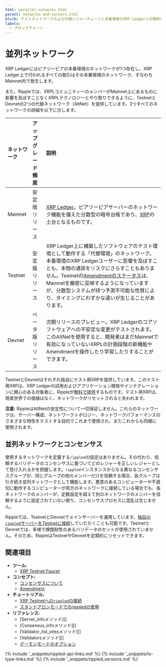 ```yaml
---
html: parallel-networks.html
parent: networks-and-servers.html
blurb: テストネットワークおよび代替レジャーチェーンと本番環境のXRP Ledgerとの関係について説明します。
labels:
  - ブロックチェーン
---
```

# 並列ネットワーク

XRP Ledgerにはピアツーピアの本番環境のネットワークが1つ存在し、XRP Ledger上で行われるすべての取引はその本番環境のネットワーク、すなわちMainnet内で発生します。

また、Rippleでは、XRPLコミュニティーのメンバーがMainnet上にあるものに影響を及ぼすことなくXRPLテクノロジーとやり取りできるように、TestnetとDevnetの2つの代替ネットワーク（AltNet）を提供しています。3つすべてのネットワークの詳細を以下に示します。

| ネットワーク | アップグレード頻度 | 説明                                          |
|:--------|:----------------|:-------------------------------------------------|
| Mainnet | 安定版リリース | [XRP Ledger](xrp-ledger-overview.html)。ピアツーピアサーバーのネットワーク機能を備えた分散型の暗号台帳であり、[XRP](xrp.html)の土台となるものです。 |
| Testnet | 安定版リリース | XRP Ledger上に構築したソフトウェアのテスト環境として動作する「代替環境」のネットワーク。本番環境のXRP Ledgerユーザーに影響を及ぼすことも、本物の通貨をリスクにさらすこともありません。Testnetの[Amendmentのステータス](known-amendments.html)は、Mainnetを厳密に反映するようになっていますが、分散型システムが持つ予測不可能な性質により、タイミングにわずかな違いが生じることがあります。 |
| Devnet | ベータ版リリース | 次期リリースのプレビュー。XRP Ledgerのコアソフトウェアへの不安定な変更がテストされます。このAltNetを使用すると、開発者はまだMainnetで有効になっていないXRPLの計画段階の新機能やAmendmentを操作したり学習したりすることができます。 |

TestnetとDevnetはそれぞれ独自にテスト用XRPを提供しています。このテスト用XRPは、XRP Ledgerの試用およびアプリケーション開発やインテグレーションに関心のある対象者に、Rippleが[無料で提供](xrp-testnet-faucet.html)するものです。テスト用XRPは、現実世界での価値はなく、ネットワークがリセットされると失われます。

**注意:** RippleはAltNetの安定性について一切保証しません。これらのネットワークは、サーバー構成、ネットワークトポロジー、ネットワークパフォーマンスのさまざまな特性をテストする目的でこれまで使用され、またこれからも同様に使用されます。


## 並列ネットワークとコンセンサス

使用するネットワークを定義する`rippled`の設定はありません。その代わり、信頼するバリデータのコンセンサスに基づいてどのレジャーを正しいレジャーとして受け入れるかを把握します。`rippled`インスタンスからなる異なるコンセンサスグループが、同じグループの他のメンバーだけを信頼する場合、各グループは引き続き並列ネットワークとして機能します。悪意のあるコンピューターや不適切に動作するコンピューターが両方のネットワークに接続している場合でも、各ネットワークのメンバーが、定数設定を超えて別のネットワークのメンバーを信頼するように設定されていない限り、コンセンサスプロセスに混乱は生じません。

Rippleでは、TestnetとDevnetでメインサーバーを運用しています。[独自の`rippled`サーバーをTestnetに接続](connect-your-rippled-to-the-xrp-test-net.html)していただくことも可能です。TestnetとDevnetでは、多様で検閲耐性のあるバリデータのセットが使用されていません。そのため、RippleはTestnetやDevnetを定期的にリセットできます。


## 関連項目

- **ツール:**
  - [XRP Testnet Faucet](xrp-test-net-faucet.html)
- **コンセプト:**
  - [コンセンサスについて](consensus.html)
  - [Amendment](amendments.html)
- **チュートリアル:**
  - [XRP Testnetへの`rippled`の接続](connect-your-rippled-to-the-xrp-test-net.html)
  - [スタンドアロンモードでのrippledの使用](use-stand-alone-mode.html)
- **リファレンス:**
  - [Server_infoメソッド][]
  - [Consensus_infoメソッド][]
  - [Validator_list_sitesメソッド][]
  - [Validatorsメソッド][]
  - [デーモンモードのオプション](commandline-usage.html#デーモンモードのオプション)


<!--{# common link defs #}-->
{% include '_snippets/rippled-api-links.md' %}
{% include '_snippets/tx-type-links.md' %}
{% include '_snippets/rippled_versions.md' %}

